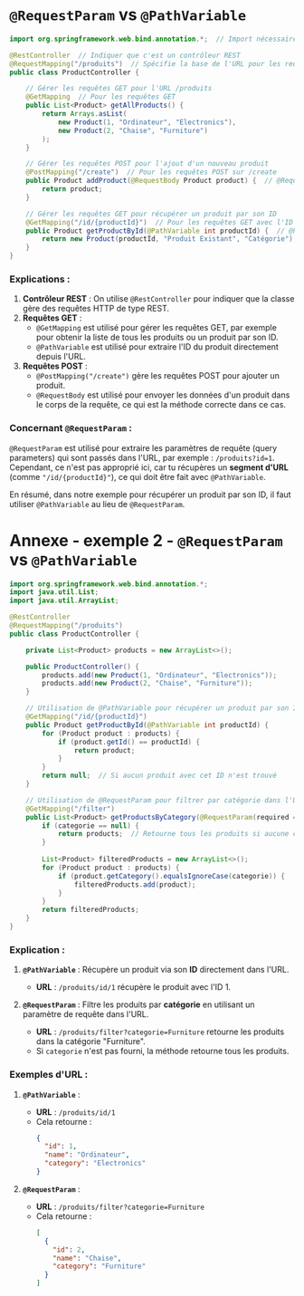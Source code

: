 # `@RequestParam` vs  `@PathVariable`

```java
import org.springframework.web.bind.annotation.*;  // Import nécessaire pour les annotations

@RestController  // Indiquer que c'est un contrôleur REST
@RequestMapping("/produits")  // Spécifie la base de l'URL pour les requêtes
public class ProductController {

    // Gérer les requêtes GET pour l'URL /produits
    @GetMapping  // Pour les requêtes GET
    public List<Product> getAllProducts() {
        return Arrays.asList(
            new Product(1, "Ordinateur", "Electronics"),
            new Product(2, "Chaise", "Furniture")
        );
    }

    // Gérer les requêtes POST pour l'ajout d'un nouveau produit
    @PostMapping("/create")  // Pour les requêtes POST sur /create
    public Product addProduct(@RequestBody Product product) {  // @RequestBody pour envoyer des données dans le corps de la requête
        return product;
    }

    // Gérer les requêtes GET pour récupérer un produit par son ID
    @GetMapping("/id/{productId}")  // Pour les requêtes GET avec l'ID du produit dans l'URL
    public Product getProductById(@PathVariable int productId) {  // @PathVariable pour récupérer l'ID du produit dans l'URL
        return new Product(productId, "Produit Existant", "Catégorie");
    }
}
```

### Explications :
1. **Contrôleur REST** : On utilise `@RestController` pour indiquer que la classe gère des requêtes HTTP de type REST.
2. **Requêtes GET** :
   - `@GetMapping` est utilisé pour gérer les requêtes GET, par exemple pour obtenir la liste de tous les produits ou un produit par son ID.
   - `@PathVariable` est utilisé pour extraire l'ID du produit directement depuis l'URL.
3. **Requêtes POST** :
   - `@PostMapping("/create")` gère les requêtes POST pour ajouter un produit. 
   - `@RequestBody` est utilisé pour envoyer les données d'un produit dans le corps de la requête, ce qui est la méthode correcte dans ce cas.

### Concernant `@RequestParam` :
`@RequestParam` est utilisé pour extraire les paramètres de requête (query parameters) qui sont passés dans l'URL, par exemple : `/produits?id=1`. 
Cependant, ce n'est pas approprié ici, car tu récupères un **segment d'URL** (comme `"/id/{productId}"`), ce qui doit être fait avec `@PathVariable`.

En résumé, dans notre exemple pour récupérer un produit par son ID, il faut utiliser `@PathVariable` au lieu de `@RequestParam`.


# Annexe - exemple 2  - `@RequestParam` vs  `@PathVariable`



```java
import org.springframework.web.bind.annotation.*;
import java.util.List;
import java.util.ArrayList;

@RestController
@RequestMapping("/produits")
public class ProductController {

    private List<Product> products = new ArrayList<>();

    public ProductController() {
        products.add(new Product(1, "Ordinateur", "Electronics"));
        products.add(new Product(2, "Chaise", "Furniture"));
    }

    // Utilisation de @PathVariable pour récupérer un produit par son ID dans l'URL
    @GetMapping("/id/{productId}")
    public Product getProductById(@PathVariable int productId) {
        for (Product product : products) {
            if (product.getId() == productId) {
                return product;
            }
        }
        return null;  // Si aucun produit avec cet ID n'est trouvé
    }

    // Utilisation de @RequestParam pour filtrer par catégorie dans l'URL (paramètre de requête)
    @GetMapping("/filter")
    public List<Product> getProductsByCategory(@RequestParam(required = false) String categorie) {
        if (categorie == null) {
            return products;  // Retourne tous les produits si aucune catégorie n'est spécifiée
        }
        
        List<Product> filteredProducts = new ArrayList<>();
        for (Product product : products) {
            if (product.getCategory().equalsIgnoreCase(categorie)) {
                filteredProducts.add(product);
            }
        }
        return filteredProducts;
    }
}
```

### Explication :

1. **`@PathVariable`** : Récupère un produit via son **ID** directement dans l'URL.
   - **URL** : `/produits/id/1` récupère le produit avec l'ID 1.
   
2. **`@RequestParam`** : Filtre les produits par **catégorie** en utilisant un paramètre de requête dans l'URL.
   - **URL** : `/produits/filter?categorie=Furniture` retourne les produits dans la catégorie "Furniture".
   - Si `categorie` n'est pas fourni, la méthode retourne tous les produits.

### Exemples d'URL :
1. **`@PathVariable`** :
   - **URL** : `/produits/id/1`
   - Cela retourne :
     ```json
     {
       "id": 1,
       "name": "Ordinateur",
       "category": "Electronics"
     }
     ```

2. **`@RequestParam`** :
   - **URL** : `/produits/filter?categorie=Furniture`
   - Cela retourne :
     ```json
     [
       {
         "id": 2,
         "name": "Chaise",
         "category": "Furniture"
       }
     ]
     ```

